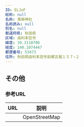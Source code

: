 ```yaml
---
ID: ELJoF
総称: null
名称: 青麻神社
名称読み: null
別名: null
都道府県: 秋田県
区域: 由利本荘市
緯度: 39.3110706
経度: 140.1074447
郵便番号: 53473
住所: 秋田県由利本荘市前郷古堀１５７−２
---
```


## その他

### 参考URL

| URL | 説明          |
| --- | ------------- |
|     | OpenStreetMap |
